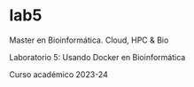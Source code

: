 # lab5

Master en Bioinformática. Cloud, HPC & Bio

Laboratorio 5: Usando Docker en Bioinformática

Curso académico 2023-24
